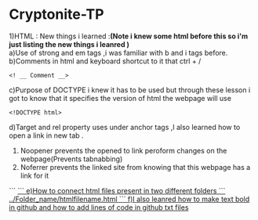 # Cryptonite-TP
1)HTML :
New things i learned :<b>(Note i knew some html before this so i'm just listing the new things i leanred )</b><br>
a)Use of strong and em tags ,i was familiar with b and i tags before.
<br>
b)Comments in html and keyboard shortcut to it that ctrl + /
```
<! __ Comment __>
```
c)Purpose of DOCTYPE i knew it has to be used but through these lesson i got to know that it specifies the version of html the webpage will use
```
<!DOCTYPE html>
```
d)Target and rel property uses under anchor tags ,I also learned how to open a link in new tab .
<br><ol>
 <li>Noopener prevents the opened to link peroform changes on the webpage(Prevents tabnabbing)</li>
 <li>Noferrer prevents the linked site from knowing that this webpage has a link for it</li></ol>
 ```
<a href ="rickroll" taget="_blank" rel="noopener noreferrer"> 
```
e)How to connect html files present in two different folders 
```
../Folder_name/htmlfilename.html
```
f)I also leanred how to make text bold in github and how to add lines of code in github txt files
